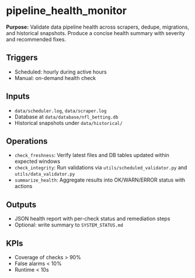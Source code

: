# pipeline_health_monitor

**Purpose:** Validate data pipeline health across scrapers, dedupe, migrations, and historical snapshots. Produce a concise health summary with severity and recommended fixes.

## Triggers
- Scheduled: hourly during active hours
- Manual: on-demand health check

## Inputs
- `data/scheduler.log`, `data/scraper.log`
- Database at `data/database/nfl_betting.db`
- Historical snapshots under `data/historical/`

## Operations
- `check_freshness`: Verify latest files and DB tables updated within expected windows
- `check_integrity`: Run validations via `utils/scheduled_validator.py` and `utils/data_validator.py`
- `summarize_health`: Aggregate results into OK/WARN/ERROR status with actions

## Outputs
- JSON health report with per-check status and remediation steps
- Optional: write summary to `SYSTEM_STATUS.md`

## KPIs
- Coverage of checks > 90%
- False alarms < 10%
- Runtime < 10s



